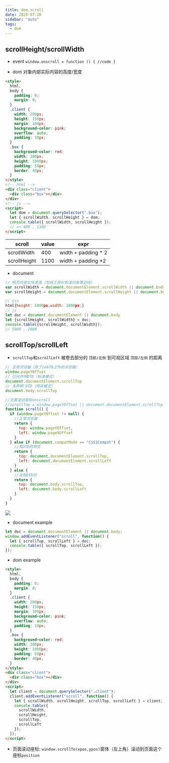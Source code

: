 ```yaml
---
title: dom.scroll
date: 2020-07-20
sidebar: "auto"
tags:
  - dom
---
```


## scrollHeight/scrollWidth

- event `window.onscroll = function () { //code }`

- dom 对象内部实际内容的高度/宽度

```html
<style>
  html,
  body {
    padding: 0;
    margin: 0;
  }
  .client {
    width: 200px;
    height: 150px;
    margin: 100px;
    background-color: pink;
    overflow: auto;
    padding: 10px;
  }
  .box {
    background-color: red;
    width: 300px;
    height: 1000px;
    padding: 50px;
    border: 40px;
  }
</style>
<!-- html -->
<div class="client">
  <div class="box"></div>
</div>
<!-- js -->
<script>
  let dom = document.querySelector(".box");
  let { scrollWidth, scrollHeight } = dom;
  console.table({ scrollWidth, scrollHeight });
  // => 400 , 1100
</script>
```

| scroll       | value | expr                 |
| ------------ | ----- | -------------------- |
| scrollWidth  | 400   | width + padding \* 2 |
| scrollHeight | 1100  | width + padding \*2  |

- document

```js
// 网页内容实际宽高（包括工具栏和滚动条等边线）
var scrollWidth = document.documentElement.scrollWidth || document.body.scrollWidth;
var scrollHeight = document.documentElement.scrollHeight || document.body.scrollHeight;
```

```js
// css
html{height: 5000px;width: 2000px;}
// js
let doc = document.documentElement || document.body
let {scrollHeight, scrollWidth} = doc;
console.table({scrollHeight, scrollWidth});
// 5000 , 2000
```

## scrollTop/scrollLeft

- `scrollTop`和`scrollLeft` 被卷去部分的 `顶部/左侧` 到可视区域 `顶部/左侧` 的距离

```js
// 正常浏览器（除了ie678之外的浏览器）
window.pageYOffset
// 已经声明DTD（标准模式）
document.documentElement.scrollTop
// 未声明 DTD（怪异模式）
document.body.scrollTop

//页面滚动座标onscroll
//scrollTop = window.pageYOffset || document.documentElement.scrollTop || document.body.scrollTop || 0;
function scroll() {
  if (window.pageYOffset != null) {
    //正常浏览器
    return {
      top: window.pageYOffset,
      left: window.pageXOffset
    }
  } else if (document.compatMode == "CSS1Compat") {
    //有DTD的网页
    return {
      top: document.documentElement.scrollTop,
      left: document.documentElement.scrollLeft
    }
  } else {
    //没有DTD的
    return {
      top: document.body.scrollTop,
      left: document.body.scrollLeft
    }
  }
}
```

![](https://gitee.com/cxyz/imgbed/raw/img/img/dom-scroll.png)

- document example

```js
let doc = document.documentElement || document.body;
window.addEventListener("scroll", function() {
  let { scrollTop, scrollLeft } = doc;
  console.table({ scrollTop, scrollLeft });
});
```

- dom example

```html
<style>
  html,
  body {
    padding: 0;
    margin: 0;
  }
  .client {
    width: 200px;
    height: 150px;
    margin: 100px;
    background-color: pink;
    overflow: auto;
    padding: 10px;
  }
  .box {
    background-color: red;
    width: 300px;
    height: 1000px;
    padding: 50px;
    border: 40px;
  }
</style>
<div class="client">
  <div class="box"></div>
</div>
<script>
  let client = document.querySelector(".client");
  client.addEventListener("scroll", function() {
    let { scrollWidth, scrollHeight, scrollTop, scrollLeft } = client;
    console.table({
      scrollWidth,
      scrollHeight,
      scrollTop,
      scrollLeft
    });
  });
</script>
```

- 页面滚动座标: `window.scrollTo(xpos,ypos)`窗体（左上角）滚动到页面这个座标`position`
